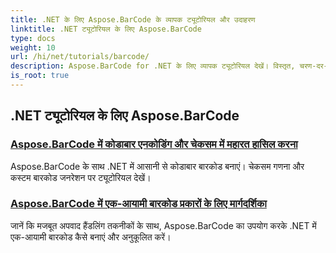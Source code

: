 ```yaml
---
title: .NET के लिए Aspose.BarCode के व्यापक ट्यूटोरियल और उदाहरण
linktitle: .NET ट्यूटोरियल के लिए Aspose.BarCode
type: docs
weight: 10
url: /hi/net/tutorials/barcode/
description: Aspose.BarCode for .NET के लिए व्यापक ट्यूटोरियल देखें। विस्तृत, चरण-दर-चरण मार्गदर्शिकाओं के साथ बारकोड बनाना, अनुकूलित करना और प्रबंधित करना सीखें।
is_root: true
---
```


## .NET ट्यूटोरियल के लिए Aspose.BarCode
### [Aspose.BarCode में कोडाबार एनकोडिंग और चेकसम में महारत हासिल करना](./mastering-codabar-encoding-and-checksum/)
Aspose.BarCode के साथ .NET में आसानी से कोडाबार बारकोड बनाएं। चेकसम गणना और कस्टम बारकोड जनरेशन पर ट्यूटोरियल देखें।
### [Aspose.BarCode में एक-आयामी बारकोड प्रकारों के लिए मार्गदर्शिका](./guide-one-dimensional-barcode-types/)
जानें कि मजबूत अपवाद हैंडलिंग तकनीकों के साथ, Aspose.BarCode का उपयोग करके .NET में एक-आयामी बारकोड कैसे बनाएं और अनुकूलित करें।